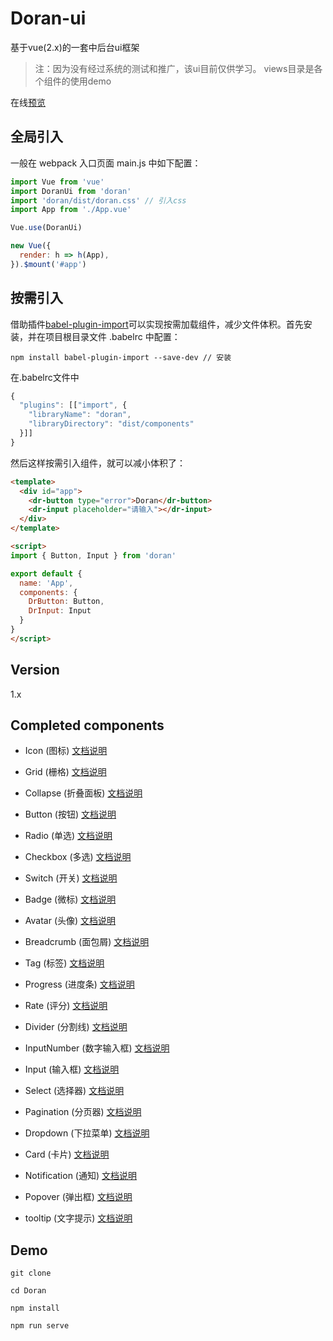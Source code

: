 # Doran-ui
基于vue(2.x)的一套中后台ui框架
>注：因为没有经过系统的测试和推广，该ui目前仅供学习。
views目录是各个组件的使用demo

在线[预览](http://39.105.180.129:9000/)

## 全局引入
一般在 webpack 入口页面 main.js 中如下配置：
``` js
import Vue from 'vue'
import DoranUi from 'doran'
import 'doran/dist/doran.css' // 引入css
import App from './App.vue'

Vue.use(DoranUi)

new Vue({
  render: h => h(App),
}).$mount('#app')
```

## 按需引入
借助插件[babel-plugin-import](https://github.com/ant-design/babel-plugin-import)可以实现按需加载组件，减少文件体积。首先安装，并在项目根目录文件 .babelrc 中配置：
``` 
npm install babel-plugin-import --save-dev // 安装
```
在.babelrc文件中
```js
{
  "plugins": [["import", {
    "libraryName": "doran",
    "libraryDirectory": "dist/components"
  }]]
}
```
然后这样按需引入组件，就可以减小体积了：
```html
<template>
  <div id="app">
    <dr-button type="error">Doran</dr-button>
    <dr-input placeholder="请输入"></dr-input>
  </div>
</template>

<script>
import { Button, Input } from 'doran'

export default {
  name: 'App',
  components: {
    DrButton: Button,
    DrInput: Input
  }
}
</script>
```
## Version
1.x

## Completed components

* Icon (图标) [文档说明](https://github.com/ximoThorn/Doran/tree/master/src/components/icon)

* Grid (栅格) [文档说明](https://github.com/ximoThorn/Doran/tree/master/src/components/grid)

* Collapse (折叠面板) [文档说明](https://github.com/ximoThorn/Doran/tree/master/src/components/collapse)

* Button (按钮) [文档说明](https://github.com/ximoThorn/Doran/tree/master/src/components/button)

* Radio (单选) [文档说明](https://github.com/ximoThorn/Doran/tree/master/src/components/radio)

* Checkbox (多选) [文档说明](https://github.com/ximoThorn/Doran/tree/master/src/components/checkbox)

* Switch (开关) [文档说明](https://github.com/ximoThorn/Doran/tree/master/src/components/switch)

* Badge (微标) [文档说明](https://github.com/ximoThorn/Doran/tree/master/src/components/badge)

* Avatar (头像) [文档说明](https://github.com/ximoThorn/Doran/tree/master/src/components/avatar)

* Breadcrumb (面包屑) [文档说明](https://github.com/ximoThorn/Doran/tree/master/src/components/breadcrumb)

* Tag (标签) [文档说明](https://github.com/ximoThorn/Doran/tree/master/src/components/tag)

* Progress (进度条) [文档说明](https://github.com/ximoThorn/Doran/tree/master/src/components/progress)

* Rate (评分) [文档说明](https://github.com/ximoThorn/Doran/tree/master/src/components/rate)

* Divider (分割线) [文档说明](https://github.com/ximoThorn/Doran/tree/master/src/components/divider)

* InputNumber (数字输入框) [文档说明](https://github.com/ximoThorn/Doran/tree/master/src/components/input-number)

* Input (输入框) [文档说明](https://github.com/ximoThorn/Doran/tree/master/src/components/input)

* Select (选择器) [文档说明](https://github.com/ximoThorn/Doran/tree/master/src/components/select)

* Pagination (分页器) [文档说明](https://github.com/ximoThorn/Doran/tree/master/src/components/pagination)

* Dropdown (下拉菜单) [文档说明](https://github.com/ximoThorn/Doran/tree/master/src/components/dropdown)

* Card (卡片) [文档说明](https://github.com/ximoThorn/Doran/tree/master/src/components/card)

* Notification (通知) [文档说明](https://github.com/ximoThorn/Doran/blob/master/src/components/notification)

* Popover (弹出框) [文档说明](https://github.com/ximoThorn/Doran/blob/master/src/components/popover)

* tooltip (文字提示) [文档说明](https://github.com/ximoThorn/Doran/blob/master/src/components/tooltip)

## Demo
```
git clone

cd Doran

npm install

npm run serve
```
